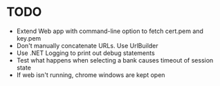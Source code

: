 # TODO

- Extend Web app with command-line option to fetch cert.pem and key.pem
- Don't manually concatenate URLs. Use UrlBuilder
- Use .NET Logging to print out debug statements
- Test what happens when selecting a bank causes timeout of session state
- If web isn't running, chrome windows are kept open